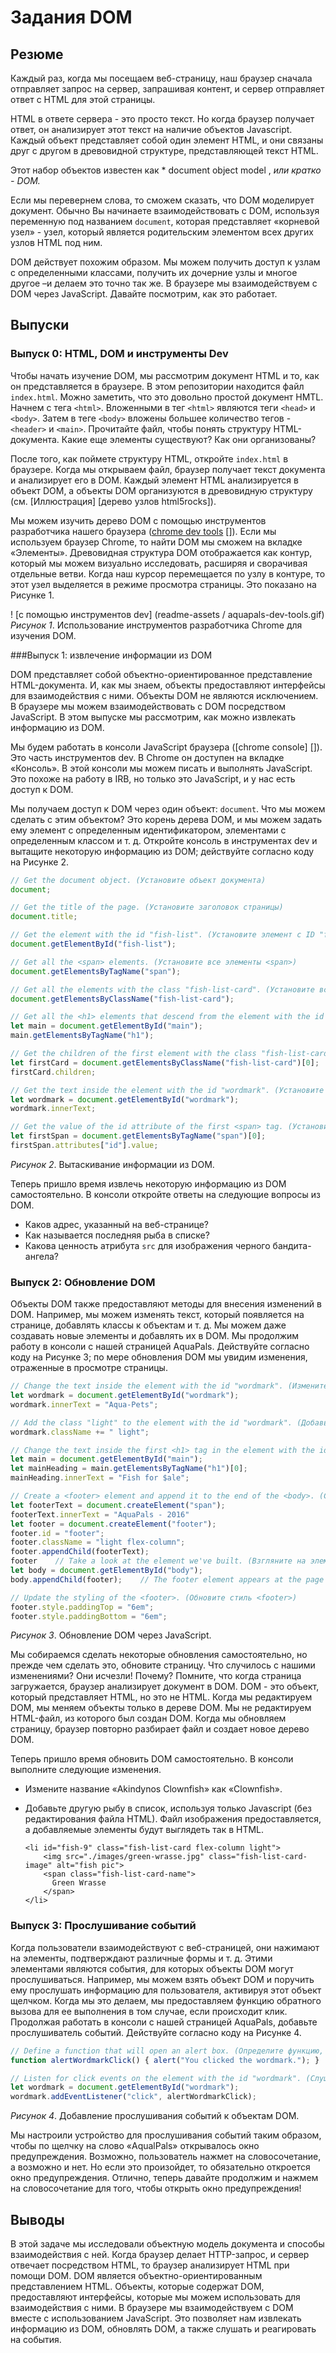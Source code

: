 # Задания DOM

## Резюме
Каждый раз, когда мы посещаем веб-страницу, наш браузер сначала отправляет запрос на сервер, запрашивая контент, и сервер отправляет ответ с HTML для этой страницы.

HTML в ответе сервера - это просто текст. Но когда браузер получает ответ, он анализирует этот текст на наличие объектов Javascript. Каждый объект представляет собой один элемент HTML, и они связаны друг с другом в древовидной структуре, представляющей текст HTML.

Этот набор объектов известен как * document object model , *или кратко - DOM.*

Если мы перевернем слова, то сможем сказать, что DOM моделирует документ. Обычно Вы начинаете взаимодействовать с DOM, используя переменную под названием `document`, которая представляет «корневой узел» - узел, который является родительским элементом всех других узлов HTML под ним.

DOM действует похожим образом. Мы можем получить доступ к узлам с определенными классами, получить их дочерние узлы и многое другое –и делаем это точно так же. В браузере мы взаимодействуем с DOM через JavaScript. Давайте посмотрим, как это работает.

## Выпуски

### Выпуск 0: HTML, DOM и инструменты Dev

Чтобы начать изучение DOM, мы рассмотрим документ HTML и то, как он представляется в браузере. В этом репозитории находится файл `index.html`. Можно заметить, что это довольно простой документ HMTL. Начнем с тега `<html>`. Вложенными в тег `<html>` являются теги `<head>` и `<body>`. Затем в теге `<body>` вложены большее количество тегов - `<header>` и `<main>`. Прочитайте файл, чтобы понять структуру HTML-документа. Какие еще элементы существуют? Как они организованы?

После того, как поймете структуру HTML, откройте `index.html` в браузере. Когда мы открываем файл, браузер получает текст документа и анализирует его в DOM. Каждый элемент HTML анализируется в объект DOM, а объекты DOM организуются в древовидную структуру (см. [Иллюстрация] [дерево узлов html5rocks]).

Мы можем изучить дерево DOM с помощью инструментов разработчика нашего браузера ([chrome dev tools] []). Если мы используем браузер Chrome, то найти DOM мы сможем на вкладке «Элементы». Древовидная структура DOM отображается как контур, который мы можем визуально исследовать, расширяя и сворачивая отдельные ветви. Когда наш курсор перемещается по узлу в контуре, то этот узел выделяется в режиме просмотра страницы. Это показано на Рисунке 1.

! [с помощью инструментов dev] (readme-assets / aquapals-dev-tools.gif)
*Рисунок 1*. Использование инструментов разработчика Chrome для изучения DOM.

###Выпуск 1: извлечение информации из DOM

DOM представляет собой объектно-ориентированное представление HTML-документа. И, как мы знаем, объекты предоставляют интерфейсы для взаимодействия с ними. Объекты DOM не являются исключением. В браузере мы можем взаимодействовать с DOM посредством JavaScript. В этом выпуске мы рассмотрим, как можно извлекать информацию из DOM.

Мы будем работать в консоли JavaScript браузера ([chrome console] []). Это часть инструментов dev. В Chrome он доступен на вкладке «Консоль». В этой консоли мы можем писать и выполнять JavaScript. Это похоже на работу в IRB, но только это JavaScript, и у нас есть доступ к DOM.

Мы получаем доступ к DOM через один объект: `document`. Что мы можем сделать с этим объектом? Это корень дерева DOM, и мы можем задать ему элемент с определенным идентификатором, элементами с определенным классом и т. д. Откройте консоль в инструментах dev и вытащите некоторую информацию из DOM; действуйте согласно коду на Рисунке 2.

```js
// Get the document object. (Установите объект документа)
document;

// Get the title of the page. (Установите заголовок страницы)
document.title;

// Get the element with the id "fish-list". (Установите элемент с ID "fish-list")
document.getElementById("fish-list");

// Get all the <span> elements. (Установите все элементы <span>)
document.getElementsByTagName("span");

// Get all the elements with the class "fish-list-card". (Установите все элементы класса "fish-list-card".)
document.getElementsByClassName("fish-list-card");

// Get all the <h1> elements that descend from the element with the id "main". (Установите все <h1> элементы, которые идут ниже эелемента с ID "main)
let main = document.getElementById("main");
main.getElementsByTagName("h1");

// Get the children of the first element with the class "fish-list-card". (Установите дочерний элемент первого элемента с классом "fish-list-card".)
let firstCard = document.getElementsByClassName("fish-list-card")[0];
firstCard.children;

// Get the text inside the element with the id "wordmark". (Установите текст внутри элемента с ID “wordmark")
let wordmark = document.getElementById("wordmark");
wordmark.innerText;

// Get the value of the id attribute of the first <span> tag. (Установите цену атрибута ID первого <span> тега)
let firstSpan = document.getElementsByTagName("span")[0];
firstSpan.attributes["id"].value;
```
*Рисунок 2*.  Вытаскивание информации из DOM.

Теперь пришло время извлечь некоторую информацию из DOM самостоятельно. В консоли откройте ответы на следующие вопросы из DOM.

- Каков адрес, указанный на веб-странице?
- Как называется последняя рыба в списке?
- Какова ценность атрибута `src` для изображения черного бандита-ангела?


### Выпуск 2: Обновление DOM

Объекты DOM также предоставляют методы для внесения изменений в DOM. Например, мы можем изменять текст, который появляется на странице, добавлять классы к объектам и т. д. Мы можем даже создавать новые элементы и добавлять их в DOM. Мы продолжим работу в консоли с нашей страницей AquaPals. Действуйте согласно коду на Рисунке 3; по мере обновления DOM мы увидим изменения, отраженные в просмотре страницы.

```js
// Change the text inside the element with the id "wordmark". (Измените текст внутри элемента с ID “wordmark")
let wordmark = document.getElementById("wordmark");
wordmark.innerText = "Aqua-Pets";

// Add the class "light" to the element with the id "wordmark". (Добавьте класс "light" элементу с ID “wordmark")
wordmark.className += " light";

// Change the text inside the first <h1> tag in the element with the id "main". (Измените текст внутри первого <h1> тега в элементе с ID "main")
let main = document.getElementById("main");
let mainHeading = main.getElementsByTagName("h1")[0];
mainHeading.innerText = "Fish for $ale";

// Create a <footer> element and append it to the end of the <body>. (Создайте элемент <footer> и прикрепите его к концу <body>)
let footerText = document.createElement("span");
footerText.innerText = "AquaPals - 2016"
let footer = document.createElement("footer");
footer.id = "footer";
footer.className = "light flex-column";
footer.appendChild(footerText);
footer    // Take a look at the element we've built. (Взгляните на элемент, который создали)
let body = document.getElementById("body");
body.appendChild(footer);    // The footer element appears at the page view bottom.

// Update the styling of the <footer>. (Обновите стиль <footer>)
footer.style.paddingTop = "6em";
footer.style.paddingBottom = "6em";
```
*Рисунок 3*.  Обновление DOM через JavaScript.

Мы собираемся сделать некоторые обновления самостоятельно, но прежде чем сделать это, обновите страницу. Что случилось с нашими изменениями? Они исчезли! Почему? Помните, что когда страница загружается, браузер анализирует документ в DOM. DOM - это объект, который представляет HTML, но это не HTML. Когда мы редактируем DOM, мы меняем объекты только в дереве DOM. Мы не редактируем HTML-файл, из которого был создан DOM. Когда мы обновляем страницу, браузер повторно разбирает файл и создает новое дерево DOM.

Теперь пришло время обновить DOM самостоятельно. В консоли выполните следующие изменения.

- Измените название «Akindynos Clownfish» как «Clownfish».
- Добавьте другую рыбу в список, используя только Javascript (без редактирования файла HTML). Файл изображения предоставляется, а добавляемые элементы будут выглядеть так в HTML.

  ```
  <li id="fish-9" class="fish-list-card flex-column light">
      <img src="./images/green-wrasse.jpg" class="fish-list-card-image" alt="fish pic">
      <span class="fish-list-card-name">
        Green Wrasse
      </span>
  </li>
  ```

### Выпуск 3: Прослушивание событий

Когда пользователи взаимодействуют с веб-страницей, они нажимают на элементы, подтверждают различные формы и т. д. Этими элементами являются события, для которых объекты DOM могут прослушиваться. Например, мы можем взять объект DOM и поручить ему прослушать информацию для пользователя, активируя этот объект щелчком. Когда мы это делаем, мы предоставляем функцию обратного вызова для ее выполнения в том случае, если происходит клик. Продолжая работать в консоли с нашей страницей AquaPals, добавьте прослушиватель событий. Действуйте согласно коду на Рисунке 4.


```js
// Define a function that will open an alert box. (Определите функцию, которая будет открываться в качестве предупреждения)
function alertWordmarkClick() { alert("You clicked the wordmark."); }

// Listen for click events on the element with the id "wordmark". (Слушайте клики на события с элементами, имеющими ID "wordmark")
let wordmark = document.getElementById("wordmark");
wordmark.addEventListener("click", alertWordmarkClick);
```
*Рисунок 4*.  Добавление прослушивания событий к объектам DOM.

Мы настроили устройство для прослушивания событий таким образом, чтобы по щелчку на слово «AqualPals» открывалось окно предупреждения. Возможно, пользователь нажмет на словосочетание, а возможно и нет. Но если это произойдет, то обязательно откроется окно предупреждения.
Отлично, теперь давайте продолжим и нажмем на словосочетание для того, чтобы открыть окно предупреждения!


## Выводы

В этой задаче мы исследовали объектную модель документа и способы взаимодействия с ней. Когда браузер делает HTTP-запрос, и сервер отвечает посредством HTML, то браузер анализирует HTML при помощи DOM. DOM является объектно-ориентированным представлением HTML. Объекты, которые содержат DOM, предоставляют интерфейсы, которые мы можем использовать для взаимодействия с ними. В браузере мы взаимодействуем с DOM вместе с использованием JavaScript. Это позволяет нам извлекать информацию из DOM, обновлять DOM, а также слушать и реагировать на события.


[chrome консоль]: https://developer.chrome.com/devtools#console
[chrome dev tools]: https://developer.chrome.com/devtools
[html5rocks tree tree]: http://www.html5rocks.com/en/tutorials/internals/howbrowserswork/#DOM

